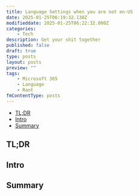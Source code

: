 ```yaml
---
title: Language Settings when you are not en-US
date: 2025-01-25T06:19:32.138Z
modifieddate: 2025-01-25T06:22:32.000Z
categories:
    - Tech
description: Get your shit together
published: false
draft: true
type: posts
layout: posts
preview: ""
tags:
    - Microsoft 365
    - Language
    - Rant
fmContentType: posts
---
```


<!--- cSpell:disable --->
* [TL;DR](#tldr)
* [Intro](#intro)
* [Summary](#summary)
<!--- cSpell:enable --->

<!--- cSpell:disable --->
<!--- 
Points: DELETE BEFORE PUBLISHING

* [ ] Declare Bias - ENAU, Austrlia, don't do much international
* [ ] Not everyone is in ENUS
* [ ] Limited Display Language 
* [ ] Timezones
* [ ] Defaults
* [ ] Multiple locations
* [ ] Not easy for end user
* [ ] Not easy for admin
--->
<!--- cSpell:enable --->

## TL;DR

## Intro

## Summary
